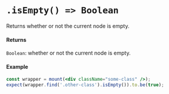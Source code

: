 # `.isEmpty() => Boolean`

Returns whether or not the current node is empty.


#### Returns

`Boolean`: whether or not the current node is empty.



#### Example


```jsx
const wrapper = mount(<div className="some-class" />);
expect(wrapper.find('.other-class').isEmpty()).to.be(true);
```
